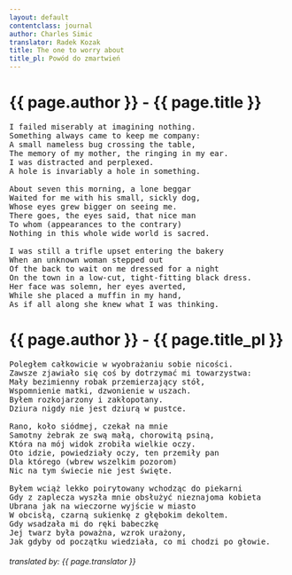 ```yaml
---
layout: default
contentclass: journal
author: Charles Simic
translator: Radek Kozak
title: The one to worry about
title_pl: Powód do zmartwień
---
```


<h1 class="poem-title">{{ page.author }} - {{ page.title }}</h1>

<pre class="poem">
I failed miserably at imagining nothing.
Something always came to keep me company:
A small nameless bug crossing the table,
The memory of my mother, the ringing in my ear.
I was distracted and perplexed.
A hole is invariably a hole in something.

About seven this morning, a lone beggar
Waited for me with his small, sickly dog,
Whose eyes grew bigger on seeing me.
There goes, the eyes said, that nice man
To whom (appearances to the contrary)
Nothing in this whole wide world is sacred.

I was still a trifle upset entering the bakery
When an unknown woman stepped out
Of the back to wait on me dressed for a night
On the town in a low-cut, tight-fitting black dress.
Her face was solemn, her eyes averted,
While she placed a muffin in my hand,
As if all along she knew what I was thinking.
</pre>

<h1 id="pl" class="poem-title">{{ page.author }} - {{ page.title_pl }}</h1>

<pre class="poem">
Poległem całkowicie w wyobrażaniu sobie nicości.
Zawsze zjawiało się coś by dotrzymać mi towarzystwa:
Mały bezimienny robak przemierzający stół,
Wspomnienie matki, dzwonienie w uszach.
Byłem rozkojarzony i zakłopotany.
Dziura nigdy nie jest dziurą w pustce.

Rano, koło siódmej, czekał na mnie
Samotny żebrak ze swą małą, chorowitą psiną,
Która na mój widok zrobiła wielkie oczy.
Oto idzie, powiedziały oczy, ten przemiły pan
Dla którego (wbrew wszelkim pozorom)
Nic na tym świecie nie jest święte.

Byłem wciąż lekko poirytowany wchodząc do piekarni
Gdy z zaplecza wyszła mnie obsłużyć nieznajoma kobieta
Ubrana jak na wieczorne wyjście w miasto
W obcisłą, czarną sukienkę z głębokim dekoltem.
Gdy wsadzała mi do ręki babeczkę
Jej twarz była poważna, wzrok urażony,
Jak gdyby od początku wiedziała, co mi chodzi po głowie.
</pre>

<h6 class="poem">translated by: {{ page.translator }}</h6>
